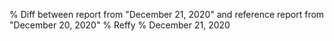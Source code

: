 % Diff between report from "December 21, 2020" and reference report from "December 20, 2020"
% Reffy
% December 21, 2020

